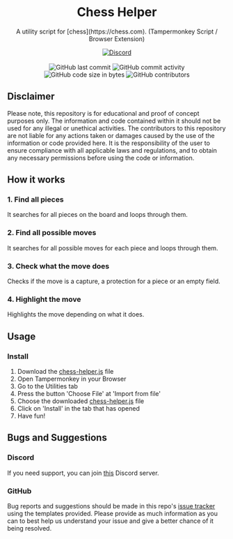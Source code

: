 <h1 align="center">Chess Helper</h1>

<p align="center">A utility script for [chess](https://chess.com). (Tampermonkey Script / Browser Extension)</p>

<div align="center">
    <a href="https://discord.gg/Wfc3U8Dgn7"><img src="https://img.shields.io/discord/610120595765723137?logo=discord" alt="Discord"/></a>
    <br><br>
    <img src="https://img.shields.io/github/last-commit/Lyzev/chess-helper" alt="GitHub last commit"/>
    <img src="https://img.shields.io/github/commit-activity/w/Lyzev/chess-helper" alt="GitHub commit activity"/>
    <br>
    <img src="https://img.shields.io/github/languages/code-size/Lyzev/chess-helper" alt="GitHub code size in bytes"/>
    <img src="https://img.shields.io/github/contributors/Lyzev/chess-helper" alt="GitHub contributors"/>
</div>

## Disclaimer
Please note, this repository is for educational and proof of concept purposes only. The information and code contained within it should not be used for any illegal or unethical activities. The contributors to this repository are not liable for any actions taken or damages caused by the use of the information or code provided here. It is the responsibility of the user to ensure compliance with all applicable laws and regulations, and to obtain any necessary permissions before using the code or information.

## How it works

### 1. Find all pieces
It searches for all pieces on the board and loops through them.

### 2. Find all possible moves
It searches for all possible moves for each piece and loops through them.

### 3. Check what the move does
Checks if the move is a capture, a protection for a piece or an empty field.

### 4. Highlight the move
Highlights the move depending on what it does.

## Usage

### Install
1. Download the [chess-helper.js](https://github.com/Lyzev/chess-helper/releases/latest) file
2. Open Tampermonkey in your Browser
3. Go to the Utilities tab
4. Press the button 'Choose File' at 'Import from file'
5. Choose the downloaded [chess-helper.js](https://github.com/Lyzev/chess-helper/releases/latest) file
6. Click on 'Install' in the tab that has opened
7. Have fun!

## Bugs and Suggestions

### Discord
If you need support, you can join [this](https://discord.gg/5UmsQP4MFH) Discord server.

### GitHub
Bug reports and suggestions should be made in this repo's [issue tracker](https://github.com/Lyzev/chess-helper/issues) using the templates provided. Please provide as much information as you can to best help us understand your issue and give a better chance of it being resolved.

